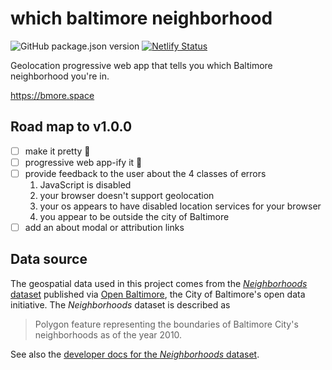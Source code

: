 # which baltimore neighborhood

![GitHub package.json version](https://img.shields.io/github/package-json/v/brianzelip/which-baltimore-neighborhood) [![Netlify Status](https://api.netlify.com/api/v1/badges/f1aa9d24-1645-4d71-b2d1-299d022913ae/deploy-status)](https://app.netlify.com/sites/which-bmore-hood/deploys)

Geolocation progressive web app that tells you which Baltimore neighborhood you're in.

https://bmore.space

## Road map to v1.0.0

- [ ] make it pretty 💅
- [ ] progressive web app-ify it 💪
- [ ] provide feedback to the user about the 4 classes of errors
  1. JavaScript is disabled
  2. your browser doesn't support geolocation
  3. your os appears to have disabled location services for your browser
  4. you appear to be outside the city of Baltimore
- [ ] add an about modal or attribution links

## Data source

The geospatial data used in this project comes from the [_Neighborhoods_ dataset](https://data.baltimorecity.gov/Neighborhoods/Neighborhoods/5cni-ybar) published via [Open Baltimore](https://data.baltimorecity.gov/), the City of Baltimore's open data initiative. The _Neighborhoods_ dataset is described as

> Polygon feature representing the boundaries of Baltimore City's neighborhoods as of the year 2010.

See also the [developer docs for the _Neighborhoods_ dataset](https://dev.socrata.com/foundry/data.baltimorecity.gov/h3fx-54q3).
